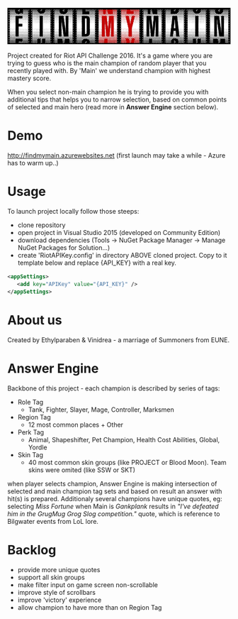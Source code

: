 ![alt tag](https://raw.githubusercontent.com/zgorawski/FindMyMain/master/FindMyMain/Content/Images/logo.png)


Project created for Riot API Challenge 2016. It's a game where you are trying to guess who is the main champion of random player that you recently played with. By 'Main' we understand champion with highest mastery score.

When you select non-main champion he is trying to provide you with additional tips that helps you to narrow selection, based on common points of selected and main hero (read more in **Answer Engine** section below).

# Demo

http://findmymain.azurewebsites.net
(first launch may take a while - Azure has to warm up..)

# Usage

To launch project locally follow those steeps:

- clone repository
- open project in Visual Studio 2015 (developed on Community Edition)
- download dependencies (Tools -> NuGet Package Manager -> Manage NuGet Packages for Solution...)
- create  'RiotAPIKey.config' in directory ABOVE cloned project. Copy to it template below and replace {API_KEY} with a real key.

```xml
<appSettings>   
   <add key="APIKey" value="{API_KEY}" />
</appSettings>
```

# About us

Created by Ethylparaben &amp; Vinidrea - a marriage of Summoners from EUNE.

# Answer Engine

Backbone of this project - each champion is described by series of tags:

- Role Tag
  * Tank, Fighter, Slayer, Mage, Controller, Marksmen
- Region Tag
  * 12 most common places + Other
- Perk Tag
  * Animal, Shapeshifter, Pet Champion, Health Cost Abilities, Global, Yordle
- Skin Tag
  * 40 most common skin groups (like PROJECT or Blood Moon). Team skins were omited (like SSW or SKT)
  
when player selects champion, Answer Engine is making intersection of selected and main champion tag sets and based on result an answer with hit(s) is prepared. Additionaly several champions have unique quotes, eg: selecting *Miss Fortune* when Main is *Gankplank* results in *"I've defeated him in the GrugMug Grog Slog competition."* quote, which is reference to Bilgwater events from LoL lore.

# Backlog

- provide more unique quotes
- support all skin groups
- make filter input on game screen non-scrollable
- improve style of scrollbars
- improve 'victory' experience
- allow champion to have more than on Region Tag
